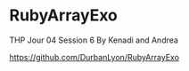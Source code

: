 # RubyArrayExo
THP Jour 04 Session 6 By Kenadi and Andrea

https://github.com/DurbanLyon/RubyArrayExo